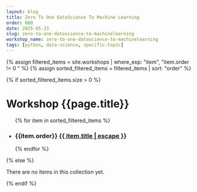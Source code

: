```yaml
---
layout: blog 
title: Zero To One DataScience To Machine Learning
order: 000
date: 2025-05-23
slug: zero-to-one-datascience-to-machinelearning
workshop_name: zero-to-one-datascience-to-machinelearning
tags: [python, data-science, specific-topic]
---
```

{% assign filtered_items = site.workshops | where_exp: "item", "item.order != 0 " %}
{% assign sorted_filtered_items = filtered_items | sort: "order" %}

{% if sorted_filtered_items.size > 0 %}
<h1>Workshop {{page.title}}</h1>
  <ul class="collection-list">
    {% for item in sorted_filtered_items %}
      <li class="collection-item">
      <h3> {{item.order}} 
          <a href="{{ item.url | relative_url }}">
            {{ item.title | escape }}
          </a>
        </h3>
      </li>
    {% endfor %}
  </ul>
{% else %}
  <p>There are no items in this collection yet.</p>
{% endif %}
